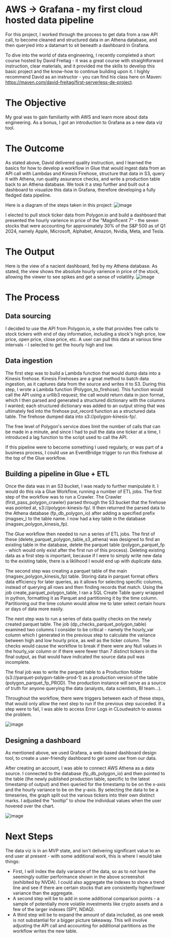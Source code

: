 # AWS -> Grafana - my first cloud hosted data pipeline
For this project, I worked through the process to get data from a raw API call, to become cleaned and structured data in an Athena database, and then queryied into a datamart to sit beneath a dashboard in Grafana.

To dive into the world of data engineering, I recently completed a short course hosted by David Freitag - it was a great course with straightforward instruction, clear materials, and it provided me the skills to develop this basic project and the know-how to continue building upon it. I highly recommend David as an instructor - you can find his class here on Maven: https://maven.com/david-freitag/first-serverless-de-project.

# The Objective
My goal was to gain familiarity with AWS and learn more about data engineering. As a bonus, I got an introduction to Grafana as a new data viz tool.

# The Outcome
As stated above, David delivered quality instruction, and I learned the basics for how to develop a workflow in Glue that would ingest data from an API call with Lambdas and Kinesis Firehose, structure that data in S3, query it with Athena, run quality assurance checks, and write a production table back to an Athena database. We took it a step further and built out a dashboard to visualize this data in Grafana, therefore developing a fully fledged data pipeline.

Here is a diagram of the steps taken in this project:
![image](https://github.com/zachzazueta/aws_grafana_pipeline/assets/64451230/e21ed949-13f7-43e1-ac83-7f149a571498)

I elected to pull stock ticker data from Polygon.io and build a dashboard that presented the hourly varience in price of the "Magnificent 7" - the seven stocks that were accounting for approximately 30% of the S&P 500 as of Q1 2024, namely Apple, Microsoft, Alphabet, Amazon, Nvidia, Meta, and Tesla.

# The Output
Here is the view of a nacient dashboard, fed by my Athena database. As stated, the view shows the absolute hourly varience in price of the stock, allowing the viewer to see spikes and get a sense of volatility.
![image](https://github.com/zachzazueta/aws_grafana_pipeline/assets/64451230/de80608f-605a-4761-8be5-d331fea1f203)

# The Process
## Data sourcing
I decided to use the API from Polygon.io, a site that provides free calls to stock tickers with end of day information, including a stock's high price, low price, open price, close price, etc. A user can pull this data at various time intervals - I selected to get the hourly high and low. 

## Data ingestion
The first step was to build a Lambda function that would dump data into a Kinesis firehose. 
Kinesis Firehoses are a great method to batch data ingestion, as it captures data from the source and writes it to S3. During this step, I wrote a Lambda function (Polygon_to_firehose). This function would call the API using a urllib3 request; the call would return data in json format, which I then parsed and generated a structured dictionary with the columns I wanted; each structured dictionary was added to an output string that was ultimately fed into the firehose put_record function as a structured data table.  The firehose dumped data into s3://polygon-kinesis-fp/.

The free level of Polygon's service does limit the number of calls that can be made in a minute, and since I had to pull the data one ticker at a time, I introduced a lag function to the script used to call the API.

If this pipeline were to become something I used regularly, or was part of a business process, I could use an EventBridge trigger to run this firehose at the top of the Glue workflow.

## Building a pipeline in Glue + ETL
Once the data was in an S3 bucket, I was ready to further manipulate it. I would do this via a Glue Workflow, running a number of ETL jobs.
The first step of the workflow was to run a Crawler. The Crawler (first_pass_polygon_crawler) parsed through the S3 bucket that the firehose was pointed at, s3://polygon-kinesis-fp/. It then returned the parsed data to the Athena database (fp_db_polygon_io) after adding a specified prefix (magsev_) to the table name. I now had a key table in the database (magsev_polygon_kinesis_fp).

The Glue workflow then needed to run a series of ETL jobs. The first of these (delete_parquet_polygon_table_s3_athena) was designed to find an existing table in the database, delete the parquet table (polygon_parquet_fp - which would only exist after the first run of this process). Deleting existing data as a first step is important, because if I were to simply write new data to the existing table, there is a liklihood I would end up with duplicate data.

The second step was creating a parquet table of the main (magsev_polygon_kinesis_fp) table. Storing data in parquet format offers data efficiency for later queries, as it allows for selecting specific columns, instead of querying all rows and then finding records that match. Using the job create_parquet_polygon_table, I ran a SQL Create Table query wrapped in python, formatting it as Parquet and partitioning it by the time column. Partitioning out the time column would allow me to later select certain hours or days of data more easily.

The next step was to run a series of data quality checks on the newly created parquet table. The job (dp_checks_parquet_polygon_table) examined two columns I consider to be critical - namely the hourly_var column which I generated in the previous step to calculate the variance between high and low hourly price, as well as the ticker column. The checks would cause the workflow to break if there were any Null values in the hourly_var column or if there were fewer than 7 distinct tickers in the final output, as that would have indicated the source data pull was incomplete.

The final job was to write the parquet table to a Production folder (s3://parquet-polygon-table-prod-1) as a production version of the table (polygon_parquet_fp_PROD). The production instance will serve as a source of truth for anyone querying the data (analysts, data scientists, BI team...).

Throughout the workflow, there were triggers between each of these steps, that would only allow the next step to run if the previous step succeded. If a step were to fail, I was able to access Error Logs in CLoudwatch to assess the problem.

![image](https://github.com/zachzazueta/aws_grafana_pipeline/assets/64451230/061d7073-3fbb-4ebd-91c1-c8e31a454307)

## Designing a dashboard
As mentioned above, we used Grafana, a web-based dashboard design tool, to create a user-friendly dashboard to get some use from our data.

After creating an account, I was able to connect AWS Athena as a data source. I connected to the database (fp_db_polygon_io) and then pointed to the table (the newly published production table, specific to the latest timestamp of output) and then queried for the timestamp to be on the x-axis and the hourly variance to be on the y-axis. By selecting the data to be a timeseries, the graph split out the various tickers into their own distinct marks. I adjusted the "tooltip" to show the individual values when the user hovered over the chart.

![image](https://github.com/zachzazueta/aws_grafana_pipeline/assets/64451230/b6de06b7-7ca6-4c29-af8b-872758c84f9a)

# Next Steps
The data viz is in an MVP state, and isn't delivering significant value to an end user at present - with some additional work, this is where I would take things:
- First, I will index the daily variance of the data, so as to not have the seemingly outlier performance shown in the above screenshot (exhibited by NVDA). I could also aggregate the indexes to show a trend line and see if there are certain stocks that are consistently higher/lower variance than the aggregate.
- A second step will be to add in some additional comparison points - a sample of potentially more volatile investments like crypto assets and a few of the larger indexes (SPY, NDAQ).
- A third step will be to expand the amount of data included, as one week is not substantial for a bigger picture takeaway. This will involve adjusting the API call and accounting for additional partitions as the workflow writes the new table.
